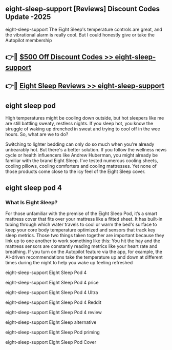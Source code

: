 ## eight-sleep-support [Reviews​] Discount Codes Update -2025

eight-sleep-support The Eight Sleep's temperature controls are great, and the vibrational alarm is really cool. But I could honestly give or take the Autopilot membership

## 👉🔴 [$500 Off Discount Codes >> eight-sleep-support](http://download.freeplayer.one?title=eight-sleep-support&ref=18-ES)

## 👉🔴 [Eight Sleep Reviews >> eight-sleep-support](http://download.freeplayer.one?title=eight-sleep-support&ref=18-ES)

## eight sleep pod

High temperatures might be cooling down outside, but hot sleepers like me are still battling sweaty, restless nights. If you sleep hot, you know the struggle of waking up drenched in sweat and trying to cool off in the wee hours. So, what are we to do?

Switching to lighter bedding can only do so much when you're already unbearably hot. But there's a better solution. If you follow the wellness news cycle or health influencers like Andrew Huberman, you might already be familiar with the brand Eight Sleep. I've tested numerous cooling sheets, cooling pillows, cooling comforters and cooling mattresses. Yet none of those products come close to the icy feel of the Eight Sleep cover.

## eight sleep pod 4

### What Is Eight Sleep?

For those unfamiliar with the premise of the Eight Sleep Pod, it’s a smart mattress cover that fits over your mattress like a fitted sheet. It has built-in tubing through which water travels to cool or warm the bed's surface to keep your core body temperature optimized and sensors that track key sleep metrics. Those two things taken together are important because they link up to one another to work something like this: You hit the hay and the mattress sensors are constantly reading metrics like your heart rate and breathing. If you turn on the Autopilot feature via the app, for example, the AI-driven recommendations take the temperature up and down at different times during the night to help you wake up feeling refreshed

eight-sleep-support Eight Sleep Pod 4

eight-sleep-support Eight Sleep Pod 4 price

eight-sleep-support Eight Sleep Pod 4 Ultra

eight-sleep-support Eight Sleep Pod 4 Reddit

eight-sleep-support Eight Sleep Pod 4 review

eight-sleep-support Eight Sleep alternative

eight-sleep-support Eight Sleep Pod priming

eight-sleep-support Eight Sleep Pod Cover